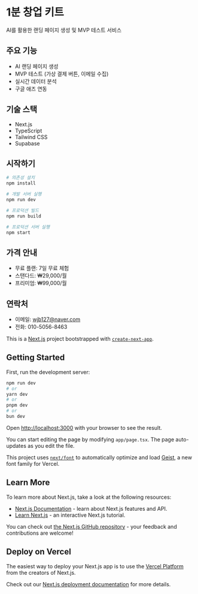 # 1분 창업 키트

AI를 활용한 랜딩 페이지 생성 및 MVP 테스트 서비스

## 주요 기능

- AI 랜딩 페이지 생성
- MVP 테스트 (가상 결제 버튼, 이메일 수집)
- 실시간 데이터 분석
- 구글 애즈 연동

## 기술 스택

- Next.js
- TypeScript
- Tailwind CSS
- Supabase

## 시작하기

```bash
# 의존성 설치
npm install

# 개발 서버 실행
npm run dev

# 프로덕션 빌드
npm run build

# 프로덕션 서버 실행
npm start
```

## 가격 안내

- 무료 플랜: 7일 무료 체험
- 스탠다드: ₩29,000/월
- 프리미엄: ₩99,000/월

## 연락처

- 이메일: wjb127@naver.com
- 전화: 010-5056-8463

This is a [Next.js](https://nextjs.org) project bootstrapped with [`create-next-app`](https://nextjs.org/docs/app/api-reference/cli/create-next-app).

## Getting Started

First, run the development server:

```bash
npm run dev
# or
yarn dev
# or
pnpm dev
# or
bun dev
```

Open [http://localhost:3000](http://localhost:3000) with your browser to see the result.

You can start editing the page by modifying `app/page.tsx`. The page auto-updates as you edit the file.

This project uses [`next/font`](https://nextjs.org/docs/app/building-your-application/optimizing/fonts) to automatically optimize and load [Geist](https://vercel.com/font), a new font family for Vercel.

## Learn More

To learn more about Next.js, take a look at the following resources:

- [Next.js Documentation](https://nextjs.org/docs) - learn about Next.js features and API.
- [Learn Next.js](https://nextjs.org/learn) - an interactive Next.js tutorial.

You can check out [the Next.js GitHub repository](https://github.com/vercel/next.js) - your feedback and contributions are welcome!

## Deploy on Vercel

The easiest way to deploy your Next.js app is to use the [Vercel Platform](https://vercel.com/new?utm_medium=default-template&filter=next.js&utm_source=create-next-app&utm_campaign=create-next-app-readme) from the creators of Next.js.

Check out our [Next.js deployment documentation](https://nextjs.org/docs/app/building-your-application/deploying) for more details.
